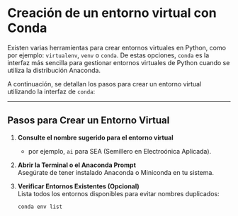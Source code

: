 # Creación de un entorno virtual con Conda

Existen varias herramientas para crear entornos virtuales en Python, como por ejemplo: `virtualenv`, `venv` o `conda`. De estas opciones, `conda` es la interfaz más sencilla para gestionar entornos virtuales de Python cuando se utiliza la distribución Anaconda.

A continuación, se detallan los pasos para crear un entorno virtual utilizando la interfaz de `conda`:

---
## Pasos para Crear un Entorno Virtual

1. **Consulte el nombre sugerido para el entorno virtual**
   * por ejemplo, `ai` para SEA (Semillero en Electroónica Aplicada).
3. **Abrir la Terminal o el Anaconda Prompt**  
   Asegúrate de tener instalado Anaconda o Miniconda en tu sistema.

4. **Verificar Entornos Existentes (Opcional)**  
   Lista todos los entornos disponibles para evitar nombres duplicados:  
   ```bash
   conda env list
